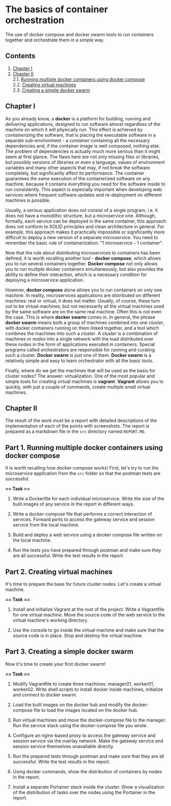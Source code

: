 # The basics of container orchestration

The use of docker compose and docker swarm tools to run containers together and orchestrate them in a simple way.

## Contents

1. [Chapter I](#chapter-i)
2. [Chapter II](#chapter-ii) \
   2.1. [Running multiple docker containers using docker compose](#part-1-running-multiple-docker-containers-using-docker-compose-docker-compose) \
   2.2. [Creating virtual machines](#part-2-creating-virtual-machines) \
   2.3. [Creating a simple docker swarm](#part-3-creating-a-simple-docker-swarm)

## Chapter I

As you already know, a **docker** is a platform for building, running and *delivering* applications, designed to run software almost regardless of the machine on which it will physically run. This effect is achieved by *containerizing* the software, that is placing the executable software in a separate sub-environment - a *container* containing all the necessary dependencies and, if the container image is well composed, nothing else. The problem of dependencies is actually much more serious than it might seem at first glance. The flaws here are not only missing files or libraries, but possibly versions of libraries or even a language, values of environment variables and many other aspects that may, if not break the software completely, but significantly affect its performance. The container guarantees *the same* execution of the containerized software on any machine, because it contains everything you need for the software inside to run consistently. This aspect is especially important when developing web services where frequent software updates and re-deployment on different machines is possible.

Usually, a serious application does not consist of a single program, i.e. it does not have a monolithic structure, but a microservice one. Although, formally, each service can be deployed in the same container, this approach does not conform to SOLID principles and clean architecture in general. For example, this approach makes it practically impossible or significantly more difficult to deploy a new version of a separate microservice. You need to remember the basic rule of containerization: "1 microservice - 1 container". 

Now that the rule about distributing microservices to containers has been defined, it is worth recalling another tool - **docker compose**, which allows you to run several containers together. **Docker compose** not only allows you to run multiple docker containers simultaneously, but also provides the ability to define their interaction, which is a necessary condition for deploying a microservice application.

However, **docker compose** alone allows you to run containers on only one machine. In reality, microservices applications are distributed on different machines: real or virtual, it does not matter. Usually, of course, these turn out to be virtual machines, but not necessarily all the virtual machines used by the same software are on the same real machine. Often this is not even the case. This is where **docker swarm** comes in. In general, the phrase **docker swarm** means both a group of machines combined into one *cluster*, with docker containers running on them linked together, and a tool which combines the machines into such a *cluster*. A *cluster* is a combination of machines or *nodes* into a single network with the load distributed over these nodes in the form of applications executed in containers. Special programs called orchestrators are responsible for running and curating such a cluster. **Docker swarm** is just one of them. **Docker swarm** is a relatively simple and easy to learn orchestrator with all the basic tools.

Finally, where do we get the machines that will be used as the basis for cluster nodes? The answer: virtualization. One of the most popular and simple tools for creating virtual machines is **vagrant**. **Vagrant** allows you to quickly, with just a couple of commands, create multiple small virtual machines.

## Chapter II

The result of the work must be a report with detailed descriptions of the implementation of each of the points with screenshots. The report is prepared as a markdown file in the `src` directory named `REPORT.MD`.

## Part 1. Running multiple docker containers using docker compose

It is worth recalling how docker-compose works! First, let's try to run the microservice application from the `src` folder so that the postman tests are successful.

**== Task ==**

1) Write a Dockerfile for each individual microservice. Write the size of the built images of any service in the report in different ways.

2) Write a docker-compose file that performs a correct interaction of services. Forward ports to access the gateway service and session service from the local machine.

3) Build and deploy a web service using a docker compose file written on the local machine.

4) Run the tests you have prepared through postman and make sure they are all successful. Write the test results in the report.

## Part 2. Creating virtual machines

It's time to prepare the base for future cluster nodes. Let's create a virtual machine.

**== Task ==**

1) Install and initialize Vagrant at the root of the project. Write a Vagrantfile for one virtual machine. Move the source code of the web service to the virtual machine's working directory.

2) Use the console to go inside the virtual machine and make sure that the source code is in place. Stop and destroy the virtual machine.

## Part 3. Creating a simple docker swarm

Now it's time to create your first docker swarm!

**== Task ==**

1) Modify Vagrantfile to create three machines: manager01, worker01, worker02. Write shell scripts to install docker inside machines, initialize and connect to docker swarm.

2) Load the built images on the docker hub and modify the docker-compose file to load the images located on the docker hub.

3) Run virtual machines and move the docker-compose file to the manager. Run the service stack using the docker-compose file you wrote.

4) Configure an nginx-based proxy to access the gateway service and session service via the overlay network. Make the gateway service and session service themselves unavailable directly.

5) Run the prepared tests through postman and make sure that they are all successful. Write the test results in the report.

6) Using docker commands, show the distribution of containers by nodes in the report.

7) Install a separate Portainer stack inside the cluster. Show a visualization of the distribution of tasks over the nodes using the Portainer in the report.
